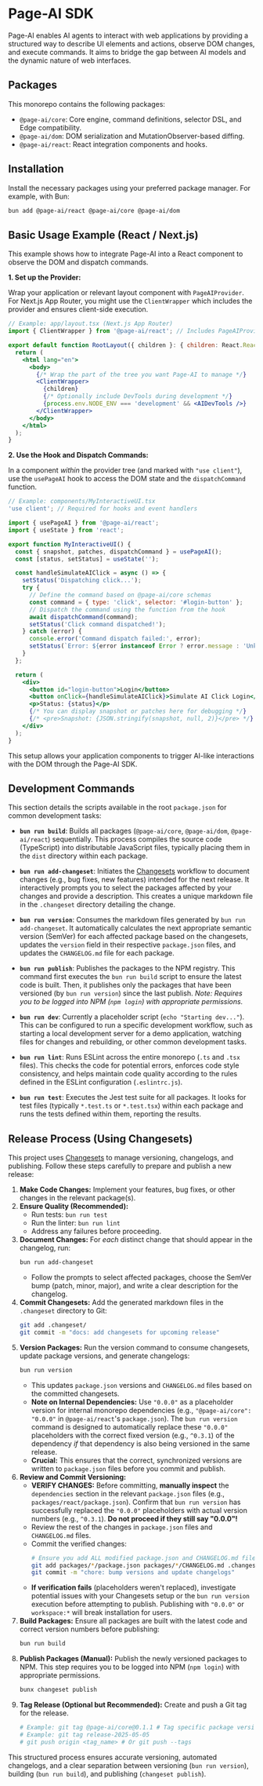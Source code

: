 # Page-AI SDK

Page-AI enables AI agents to interact with web applications by providing a structured way to describe UI elements and actions, observe DOM changes, and execute commands. It aims to bridge the gap between AI models and the dynamic nature of web interfaces.

## Packages

This monorepo contains the following packages:

*   `@page-ai/core`: Core engine, command definitions, selector DSL, and Edge compatibility.
*   `@page-ai/dom`: DOM serialization and MutationObserver-based diffing.
*   `@page-ai/react`: React integration components and hooks.

## Installation

Install the necessary packages using your preferred package manager. For example, with Bun:

```bash
bun add @page-ai/react @page-ai/core @page-ai/dom
```

## Basic Usage Example (React / Next.js)

This example shows how to integrate Page-AI into a React component to observe the DOM and dispatch commands.

**1. Set up the Provider:**

Wrap your application or relevant layout component with `PageAIProvider`. For Next.js App Router, you might use the `ClientWrapper` which includes the provider and ensures client-side execution.

```jsx
// Example: app/layout.tsx (Next.js App Router)
import { ClientWrapper } from '@page-ai/react'; // Includes PageAIProvider

export default function RootLayout({ children }: { children: React.ReactNode }) {
  return (
    <html lang="en">
      <body>
        {/* Wrap the part of the tree you want Page-AI to manage */}
        <ClientWrapper>
          {children}
          {/* Optionally include DevTools during development */}
          {process.env.NODE_ENV === 'development' && <AIDevTools />}
        </ClientWrapper>
      </body>
    </html>
  );
}
```

**2. Use the Hook and Dispatch Commands:**

In a component *within* the provider tree (and marked with `"use client"`), use the `usePageAI` hook to access the DOM state and the `dispatchCommand` function.

```jsx
// Example: components/MyInteractiveUI.tsx
'use client'; // Required for hooks and event handlers

import { usePageAI } from '@page-ai/react';
import { useState } from 'react';

export function MyInteractiveUI() {
  const { snapshot, patches, dispatchCommand } = usePageAI();
  const [status, setStatus] = useState('');

  const handleSimulateAIClick = async () => {
    setStatus('Dispatching click...');
    try {
      // Define the command based on @page-ai/core schemas
      const command = { type: 'click', selector: '#login-button' };
      // Dispatch the command using the function from the hook
      await dispatchCommand(command);
      setStatus('Click command dispatched!');
    } catch (error) {
      console.error('Command dispatch failed:', error);
      setStatus(`Error: ${error instanceof Error ? error.message : 'Unknown error'}`);
    }
  };

  return (
    <div>
      <button id="login-button">Login</button>
      <button onClick={handleSimulateAIClick}>Simulate AI Click Login</button>
      <p>Status: {status}</p>
      {/* You can display snapshot or patches here for debugging */}
      {/* <pre>Snapshot: {JSON.stringify(snapshot, null, 2)}</pre> */}
    </div>
  );
}

```

This setup allows your application components to trigger AI-like interactions with the DOM through the Page-AI SDK.

## Development Commands

This section details the scripts available in the root `package.json` for common development tasks:

*   **`bun run build`**: Builds all packages (`@page-ai/core`, `@page-ai/dom`, `@page-ai/react`) sequentially. This process compiles the source code (TypeScript) into distributable JavaScript files, typically placing them in the `dist` directory within each package.

*   **`bun run add-changeset`**: Initiates the [Changesets](https://github.com/changesets/changesets) workflow to document changes (e.g., bug fixes, new features) intended for the next release. It interactively prompts you to select the packages affected by your changes and provide a description. This creates a unique markdown file in the `.changeset` directory detailing the change.

*   **`bun run version`**: Consumes the markdown files generated by `bun run add-changeset`. It automatically calculates the next appropriate semantic version (SemVer) for each affected package based on the changesets, updates the `version` field in their respective `package.json` files, and updates the `CHANGELOG.md` file for each package.

*   **`bun run publish`**: Publishes the packages to the NPM registry. This command first executes the `bun run build` script to ensure the latest code is built. Then, it publishes only the packages that have been versioned (by `bun run version`) since the last publish. *Note: Requires you to be logged into NPM (`npm login`) with appropriate permissions.*

*   **`bun run dev`**: Currently a placeholder script (`echo "Starting dev..."`). This can be configured to run a specific development workflow, such as starting a local development server for a demo application, watching files for changes and rebuilding, or other common development tasks.

*   **`bun run lint`**: Runs ESLint across the entire monorepo (`.ts` and `.tsx` files). This checks the code for potential errors, enforces code style consistency, and helps maintain code quality according to the rules defined in the ESLint configuration (`.eslintrc.js`).

*   **`bun run test`**: Executes the Jest test suite for all packages. It looks for test files (typically `*.test.ts` or `*.test.tsx`) within each package and runs the tests defined within them, reporting the results.
## Release Process (Using Changesets)

This project uses [Changesets](https://github.com/changesets/changesets) to manage versioning, changelogs, and publishing. Follow these steps carefully to prepare and publish a new release:

1.  **Make Code Changes:** Implement your features, bug fixes, or other changes in the relevant package(s).
2.  **Ensure Quality (Recommended):**
    *   Run tests: `bun run test`
    *   Run the linter: `bun run lint`
    *   Address any failures before proceeding.
3.  **Document Changes:** For *each* distinct change that should appear in the changelog, run:
    ```bash
    bun run add-changeset
    ```
    *   Follow the prompts to select affected packages, choose the SemVer bump (patch, minor, major), and write a clear description for the changelog.
4.  **Commit Changesets:** Add the generated markdown files in the `.changeset` directory to Git:
    ```bash
    git add .changeset/
    git commit -m "docs: add changesets for upcoming release"
    ```
5.  **Version Packages:** Run the version command to consume changesets, update package versions, and generate changelogs:
    ```bash
    bun run version
    ```
    *   This updates `package.json` versions and `CHANGELOG.md` files based on the committed changesets.
    *   **Note on Internal Dependencies:** Use `"0.0.0"` as a placeholder version for internal monorepo dependencies (e.g., `"@page-ai/core": "0.0.0"` in `@page-ai/react`'s `package.json`). The `bun run version` command is designed to automatically replace these `"0.0.0"` placeholders with the correct fixed version (e.g., `^0.3.1`) of the dependency *if* that dependency is also being versioned in the same release.
    *   **Crucial:** This ensures that the correct, synchronized versions are written to `package.json` files before you commit and publish.
6.  **Review and Commit Versioning:**
    *   **VERIFY CHANGES:** Before committing, **manually inspect** the `dependencies` section in the relevant `package.json` files (e.g., `packages/react/package.json`). Confirm that `bun run version` has successfully replaced the `"0.0.0"` placeholders with actual version numbers (e.g., `^0.3.1`). **Do not proceed if they still say "0.0.0"!**
    *   Review the rest of the changes in `package.json` files and `CHANGELOG.md` files.
    *   Commit the verified changes:
        ```bash
        # Ensure you add ALL modified package.json and CHANGELOG.md files
        git add packages/*/package.json packages/*/CHANGELOG.md .changeset/pre.json
        git commit -m "chore: bump versions and update changelogs"
        ```
    *   **If verification fails** (placeholders weren't replaced), investigate potential issues with your Changesets setup or the `bun run version` execution before attempting to publish. Publishing with `"0.0.0"` or `workspace:*` will break installation for users.
7.  **Build Packages:** Ensure all packages are built with the latest code and correct version numbers before publishing:
    ```bash
    bun run build
    ```
8.  **Publish Packages (Manual):** Publish the newly versioned packages to NPM. This step requires you to be logged into NPM (`npm login`) with appropriate permissions.
    ```bash
    bunx changeset publish
    ```
9.  **Tag Release (Optional but Recommended):** Create and push a Git tag for the release.
    ```bash
    # Example: git tag @page-ai/core@0.1.1 # Tag specific package version
    # Example: git tag release-2025-05-05
    # git push origin <tag_name> # Or git push --tags
    ```

This structured process ensures accurate versioning, automated changelogs, and a clear separation between versioning (`bun run version`), building (`bun run build`), and publishing (`changeset publish`).